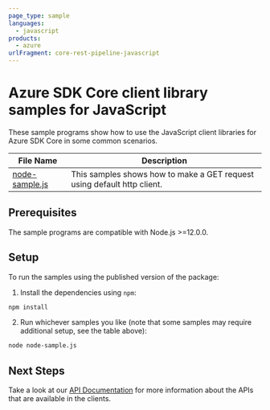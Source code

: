 ```yaml
---
page_type: sample
languages:
  - javascript
products:
  - azure
urlFragment: core-rest-pipeline-javascript
---
```


# Azure SDK Core client library samples for JavaScript

These sample programs show how to use the JavaScript client libraries for Azure SDK Core in some common scenarios.

| **File Name**                 | **Description**                                                         |
| ----------------------------- | ----------------------------------------------------------------------- |
| [node-sample.js][node-sample] | This samples shows how to make a GET request using default http client. |

## Prerequisites

The sample programs are compatible with Node.js >=12.0.0.

## Setup

To run the samples using the published version of the package:

1. Install the dependencies using `npm`:

```bash
npm install
```

2. Run whichever samples you like (note that some samples may require additional setup, see the table above):

```bash
node node-sample.js
```

## Next Steps

Take a look at our [API Documentation][apiref] for more information about the APIs that are available in the clients.

[node-sample]: https://github.com/Azure/azure-sdk-for-js/blob/main/sdk/core/core-rest-pipeline/samples/v1/javascript/node-sample.js
[apiref]: https://docs.microsoft.com/javascript/api/@azure/core-rest-pipeline
[package]: https://github.com/Azure/azure-sdk-for-js/tree/main/sdk/core/core-rest-pipeline/README.md

